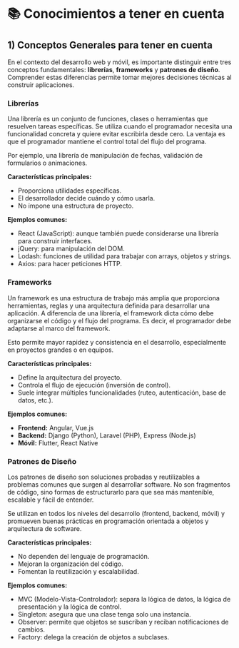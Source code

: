 <!DOCTYPE html>
<html lang="es">
<head>
  <meta charset="UTF-8" />
 

<h1>📚 Conocimientos a tener en cuenta</h1>

<h2>1) Conceptos Generales para tener en cuenta</h2>

<p>
En el contexto del desarrollo web y móvil, es importante distinguir entre tres conceptos fundamentales: <strong>librerías</strong>, <strong>frameworks</strong> y <strong>patrones de diseño</strong>. Comprender estas diferencias permite tomar mejores decisiones técnicas al construir aplicaciones.
</p>

<h3>Librerías</h3>
<p>
Una librería es un conjunto de funciones, clases o herramientas que resuelven tareas específicas. Se utiliza cuando el programador necesita una funcionalidad concreta y quiere evitar escribirla desde cero. La ventaja es que el programador mantiene el control total del flujo del programa.
</p>
<p>Por ejemplo, una librería de manipulación de fechas, validación de formularios o animaciones.</p>

<strong>Características principales:</strong>
<ul>
  <li>Proporciona utilidades específicas.</li>
  <li>El desarrollador decide cuándo y cómo usarla.</li>
  <li>No impone una estructura de proyecto.</li>
</ul>

<strong>Ejemplos comunes:</strong>
<ul>
  <li>React (JavaScript): aunque también puede considerarse una librería para construir interfaces.</li>
  <li>jQuery: para manipulación del DOM.</li>
  <li>Lodash: funciones de utilidad para trabajar con arrays, objetos y strings.</li>
  <li>Axios: para hacer peticiones HTTP.</li>
</ul>

<h3>Frameworks</h3>
<p>
Un framework es una estructura de trabajo más amplia que proporciona herramientas, reglas y una arquitectura definida para desarrollar una aplicación. A diferencia de una librería, el framework dicta cómo debe organizarse el código y el flujo del programa. Es decir, el programador debe adaptarse al marco del framework.
</p>
<p>
Esto permite mayor rapidez y consistencia en el desarrollo, especialmente en proyectos grandes o en equipos.
</p>

<strong>Características principales:</strong>
<ul>
  <li>Define la arquitectura del proyecto.</li>
  <li>Controla el flujo de ejecución (inversión de control).</li>
  <li>Suele integrar múltiples funcionalidades (ruteo, autenticación, base de datos, etc.).</li>
</ul>

<strong>Ejemplos comunes:</strong>
<ul>
  <li><strong>Frontend:</strong> Angular, Vue.js</li>
  <li><strong>Backend:</strong> Django (Python), Laravel (PHP), Express (Node.js)</li>
  <li><strong>Móvil:</strong> Flutter, React Native</li>
</ul>

<h3>Patrones de Diseño</h3>
<p>
Los patrones de diseño son soluciones probadas y reutilizables a problemas comunes que surgen al desarrollar software. No son fragmentos de código, sino formas de estructurarlo para que sea más mantenible, escalable y fácil de entender.
</p>
<p>
Se utilizan en todos los niveles del desarrollo (frontend, backend, móvil) y promueven buenas prácticas en programación orientada a objetos y arquitectura de software.
</p>

<strong>Características principales:</strong>
<ul>
  <li>No dependen del lenguaje de programación.</li>
  <li>Mejoran la organización del código.</li>
  <li>Fomentan la reutilización y escalabilidad.</li>
</ul>

<strong>Ejemplos comunes:</strong>
<ul>
  <li>MVC (Modelo-Vista-Controlador): separa la lógica de datos, la lógica de presentación y la lógica de control.</li>
  <li>Singleton: asegura que una clase tenga solo una instancia.</li>
  <li>Observer: permite que objetos se suscriban y reciban notificaciones de cambios.</li>
  <li>Factory: delega la creación de objetos a subclases.</li>
</ul>

</body>
</html>
